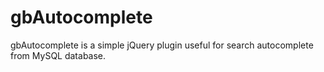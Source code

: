 gbAutocomplete
==============

gbAutocomplete is a simple jQuery plugin useful for search autocomplete from MySQL database.
